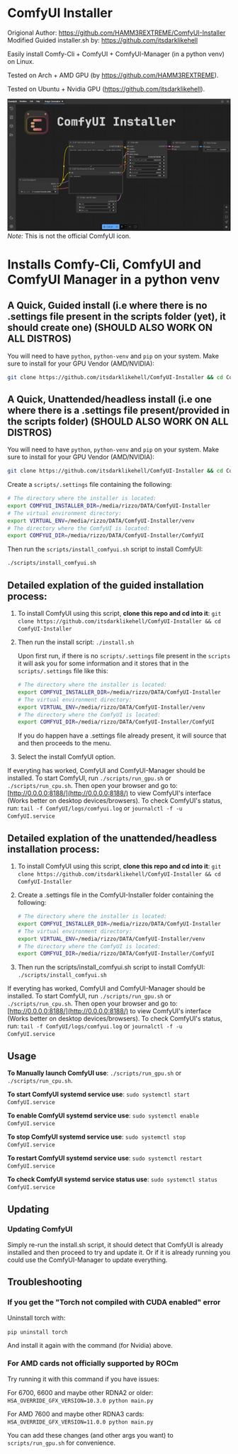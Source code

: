 # ComfyUI Installer
Origional Author: https://github.com/HAMM3REXTREME/ComfyUI-Installer
Modified Guided installer.sh by: https://github.com/itsdarklikehell

Easily install Comfy-Cli + ComfyUI + ComfyUI-Manager (in a python venv) on Linux.

Tested on Arch + AMD GPU (by https://github.com/HAMM3REXTREME).

Tested on Ubuntu + Nvidia GPU (https://github.com/itsdarklikehell).

![ComfyUI Screenshot](graphics/comfyui_screenshot.png)
_Note:_ This is not the official ComfyUI icon.

# Installs Comfy-Cli, ComfyUI and ComfyUI Manager in a python venv

## A Quick, Guided install (i.e where there is no .settings file present in the scripts folder (yet), it should create one) (SHOULD ALSO WORK ON ALL DISTROS)

You will need to have `python`, `python-venv` and `pip` on your system.
Make sure to install for your GPU Vendor (AMD/NVIDIA):
```sh
git clone https://github.com/itsdarklikehell/ComfyUI-Installer && cd ComfyUI-Installer && ./install.sh
```

## A Quick, Unattended/headless install (i.e one where there is a .settings file present/provided in the scripts folder) (SHOULD ALSO WORK ON ALL DISTROS)

You will need to have `python`, `python-venv` and `pip` on your system.
Make sure to install for your GPU Vendor (AMD/NVIDIA):

```sh
git clone https://github.com/itsdarklikehell/ComfyUI-Installer && cd ComfyUI-Installer
```

Create a `scripts/.settings` file containing the following:

```sh
# The directory where the installer is located:
export COMFYUI_INSTALLER_DIR=/media/rizzo/DATA/ComfyUI-Installer
# The virtual environment directory:
export VIRTUAL_ENV=/media/rizzo/DATA/ComfyUI-Installer/venv
# The directory where the ComfyUI is located:
export COMFYUI_DIR=/media/rizzo/DATA/ComfyUI-Installer/ComfyUI
```

Then run the `scripts/install_comfyui.sh` script to install ComfyUI:

```sh
./scripts/install_comfyui.sh
```

## Detailed explation of the guided installation process:

1. To install ComfyUI using this script, **clone this repo and cd into it**:
   `git clone https://github.com/itsdarklikehell/ComfyUI-Installer && cd ComfyUI-Installer`

2. Then run the install script:
   `./install.sh`
   
   Upon first run, if there is no `scripts/.settings` file present in the `scripts` it will ask you for some information and it stores that in the `scripts/.settings` file like this:

   ```sh
   # The directory where the installer is located:
   export COMFYUI_INSTALLER_DIR=/media/rizzo/DATA/ComfyUI-Installer
   # The virtual environment directory:
   export VIRTUAL_ENV=/media/rizzo/DATA/ComfyUI-Installer/venv
   # The directory where the ComfyUI is located:
   export COMFYUI_DIR=/media/rizzo/DATA/ComfyUI-Installer/ComfyUI
   ```
   
   If you do happen have a .settings file already present, it will source that and then proceeds to the menu.

3. Select the install ComfyUI option.

If everyting has worked, ComfyUI and ComfyUI-Manager should be installed.
To start ComfyUI, run `./scripts/run_gpu.sh` or `./scripts/run_cpu.sh`.
Then open your browser and go to:
[http://0.0.0.0:8188/](http://0.0.0.0:8188/) to view ComfyUI's interface (Works better on desktop devices/browsers).
To check ComfyUI's status, run: `tail -f ComfyUI/logs/comfyui.log` or `journalctl -f -u ComfyUI.service`

## Detailed explation of the unattended/headless installation process:
1. To install ComfyUI using this script, **clone this repo and cd into it**:
   `git clone https://github.com/itsdarklikehell/ComfyUI-Installer && cd ComfyUI-Installer`

2. Create a .settings file in the ComfyUI-Installer folder containing the following:
   ```sh
   # The directory where the installer is located:
   export COMFYUI_INSTALLER_DIR=/media/rizzo/DATA/ComfyUI-Installer
   # The virtual environment directory:
   export VIRTUAL_ENV=/media/rizzo/DATA/ComfyUI-Installer/venv
   # The directory where the ComfyUI is located:
   export COMFYUI_DIR=/media/rizzo/DATA/ComfyUI-Installer/ComfyUI
   ```

3. Then run the scripts/install_comfyui.sh script to install ComfyUI:
   `./scripts/install_comfyui.sh`

If everyting has worked, ComfyUI and ComfyUI-Manager should be installed.
To start ComfyUI, run `./scripts/run_gpu.sh` or `./scripts/run_cpu.sh`.
Then open your browser and go to:
[http://0.0.0.0:8188/](http://0.0.0.0:8188/) to view ComfyUI's interface (Works better on desktop devices/browsers).
To check ComfyUI's status, run: `tail -f ComfyUI/logs/comfyui.log` or `journalctl -f -u ComfyUI.service`


## Usage

**To Manually launch ComfyUI use**:
 `./scripts/run_gpu.sh`
or
 `./scripts/run_cpu.sh`.


**To start ComfyUI systemd service use**:
 `sudo systemctl start ComfyUI.service`


**To enable ComfyUI systemd service use**:
 `sudo systemctl enable ComfyUI.service`


**To stop ComfyUI systemd service use**:
 `sudo systemctl stop ComfyUI.service`


**To restart ComfyUI systemd service use**:
 `sudo systemctl restart ComfyUI.service`


**To check ComfyUI systemd service status use**:
 `sudo systemctl status ComfyUI.service`


## Updating

### Updating ComfyUI
Simply re-run the install.sh script, it should detect that ComfyUI is already installed and then proceed to try and update it. Or if it is already running you could use the ComfyUI-Manager to update everything.

## Troubleshooting

### If you get the "Torch not compiled with CUDA enabled" error

Uninstall torch with:

`pip uninstall torch`

And install it again with the command (for Nvidia) above.

### For AMD cards not officially supported by ROCm

Try running it with this command if you have issues:

For 6700, 6600 and maybe other RDNA2 or older: `HSA_OVERRIDE_GFX_VERSION=10.3.0 python main.py`

For AMD 7600 and maybe other RDNA3 cards: `HSA_OVERRIDE_GFX_VERSION=11.0.0 python main.py`

You can add these changes (and other args you want) to `scripts/run_gpu.sh` for convenience.